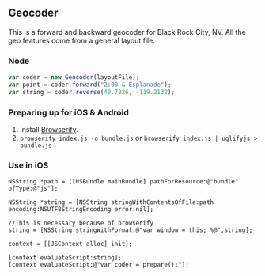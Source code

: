 ## Geocoder

This is a forward and backward geocoder for Black Rock City, NV. All the geo
features come from a general layout file.

### Node

```js
var coder = new Geocoder(layoutFile);
var point = coder.forward("2:00 & Esplanade");
var string = coder.reverse(40.7826, -119.2132);
```

### Preparing up for iOS & Android

1. Install [Browserify](http://browserify.org/).
2. `browserify index.js -o bundle.js` or `browserify index.js | uglifyjs > bundle.js`

### Use in iOS

```objc
NSString *path = [[NSBundle mainBundle] pathForResource:@"bundle" ofType:@"js"];

NSString *string = [NSString stringWithContentsOfFile:path encoding:NSUTF8StringEncoding error:nil];

//This is necessary because of browserify
string = [NSString stringWithFormat:@"var window = this; %@",string];

context = [[JSContext alloc] init];

[context evaluateScript:string];
[context evaluateScript:@"var coder = prepare();"];
```
